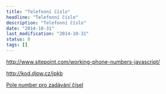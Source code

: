 ```yaml
---
title: "Telefonní číslo"
headline: "Telefonní číslo"
description: "Telefonní číslo"
date: "2014-10-31"
last_modification: "2014-10-31"
status: 0
tags: []
---
```


http://www.sitepoint.com/working-phone-numbers-javascript/

http://kod.djpw.cz/jpkb

[Pole number pro zadávání čísel](http://kod.djpw.cz/npkb)